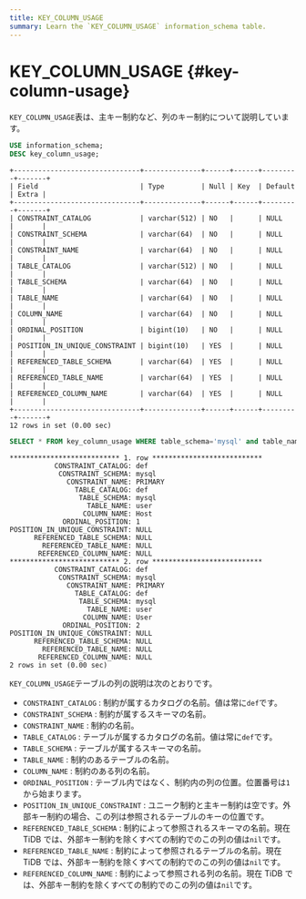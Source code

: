 ```yaml
---
title: KEY_COLUMN_USAGE
summary: Learn the `KEY_COLUMN_USAGE` information_schema table.
---
```


# KEY_COLUMN_USAGE {#key-column-usage}

`KEY_COLUMN_USAGE`表は、主キー制約など、列のキー制約について説明しています。


```sql
USE information_schema;
DESC key_column_usage;
```

```
+-------------------------------+--------------+------+------+---------+-------+
| Field                         | Type         | Null | Key  | Default | Extra |
+-------------------------------+--------------+------+------+---------+-------+
| CONSTRAINT_CATALOG            | varchar(512) | NO   |      | NULL    |       |
| CONSTRAINT_SCHEMA             | varchar(64)  | NO   |      | NULL    |       |
| CONSTRAINT_NAME               | varchar(64)  | NO   |      | NULL    |       |
| TABLE_CATALOG                 | varchar(512) | NO   |      | NULL    |       |
| TABLE_SCHEMA                  | varchar(64)  | NO   |      | NULL    |       |
| TABLE_NAME                    | varchar(64)  | NO   |      | NULL    |       |
| COLUMN_NAME                   | varchar(64)  | NO   |      | NULL    |       |
| ORDINAL_POSITION              | bigint(10)   | NO   |      | NULL    |       |
| POSITION_IN_UNIQUE_CONSTRAINT | bigint(10)   | YES  |      | NULL    |       |
| REFERENCED_TABLE_SCHEMA       | varchar(64)  | YES  |      | NULL    |       |
| REFERENCED_TABLE_NAME         | varchar(64)  | YES  |      | NULL    |       |
| REFERENCED_COLUMN_NAME        | varchar(64)  | YES  |      | NULL    |       |
+-------------------------------+--------------+------+------+---------+-------+
12 rows in set (0.00 sec)
```


```sql
SELECT * FROM key_column_usage WHERE table_schema='mysql' and table_name='user';
```

```
*************************** 1. row ***************************
           CONSTRAINT_CATALOG: def
            CONSTRAINT_SCHEMA: mysql
              CONSTRAINT_NAME: PRIMARY
                TABLE_CATALOG: def
                 TABLE_SCHEMA: mysql
                   TABLE_NAME: user
                  COLUMN_NAME: Host
             ORDINAL_POSITION: 1
POSITION_IN_UNIQUE_CONSTRAINT: NULL
      REFERENCED_TABLE_SCHEMA: NULL
        REFERENCED_TABLE_NAME: NULL
       REFERENCED_COLUMN_NAME: NULL
*************************** 2. row ***************************
           CONSTRAINT_CATALOG: def
            CONSTRAINT_SCHEMA: mysql
              CONSTRAINT_NAME: PRIMARY
                TABLE_CATALOG: def
                 TABLE_SCHEMA: mysql
                   TABLE_NAME: user
                  COLUMN_NAME: User
             ORDINAL_POSITION: 2
POSITION_IN_UNIQUE_CONSTRAINT: NULL
      REFERENCED_TABLE_SCHEMA: NULL
        REFERENCED_TABLE_NAME: NULL
       REFERENCED_COLUMN_NAME: NULL
2 rows in set (0.00 sec)
```

`KEY_COLUMN_USAGE`テーブルの列の説明は次のとおりです。

-   `CONSTRAINT_CATALOG` : 制約が属するカタログの名前。値は常に`def`です。
-   `CONSTRAINT_SCHEMA` : 制約が属するスキーマの名前。
-   `CONSTRAINT_NAME` : 制約の名前。
-   `TABLE_CATALOG` : テーブルが属するカタログの名前。値は常に`def`です。
-   `TABLE_SCHEMA` : テーブルが属するスキーマの名前。
-   `TABLE_NAME` : 制約のあるテーブルの名前。
-   `COLUMN_NAME` : 制約のある列の名前。
-   `ORDINAL_POSITION` : テーブル内ではなく、制約内の列の位置。位置番号は`1`から始まります。
-   `POSITION_IN_UNIQUE_CONSTRAINT` : ユニーク制約と主キー制約は空です。外部キー制約の場合、この列は参照されるテーブルのキーの位置です。
-   `REFERENCED_TABLE_SCHEMA` : 制約によって参照されるスキーマの名前。現在 TiDB では、外部キー制約を除くすべての制約でのこの列の値は`nil`です。
-   `REFERENCED_TABLE_NAME` : 制約によって参照されるテーブルの名前。現在 TiDB では、外部キー制約を除くすべての制約でのこの列の値は`nil`です。
-   `REFERENCED_COLUMN_NAME` : 制約によって参照される列の名前。現在 TiDB では、外部キー制約を除くすべての制約でのこの列の値は`nil`です。
